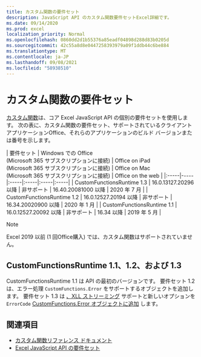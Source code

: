 ```yaml
---
title: カスタム関数の要件セット
description: JavaScript API のカスタム関数要件セットExcel詳細です。
ms.date: 09/14/2020
ms.prod: excel
localization_priority: Normal
ms.openlocfilehash: 0860dd2d1b55376a85eadf04898d288d83b0205d
ms.sourcegitcommit: 42c55a8d8e0447258393979a09f1ddb44c6be884
ms.translationtype: MT
ms.contentlocale: ja-JP
ms.lasthandoff: 09/08/2021
ms.locfileid: "58938510"
---
```

# <a name="custom-functions-requirement-sets"></a>カスタム関数の要件セット

[カスタム関数](custom-functions-overview.md)は、コア Excel JavaScript API の個別の要件セットを使用します。 次の表に、カスタム関数の要件セット、サポートされているクライアント アプリケーションOffice、それらのアプリケーションのビルド バージョンまたは番号を示します。

|  要件セット  |  Windows での Office<br>(Microsoft 365 サブスクリプションに接続)  |  Office on iPad<br>(Microsoft 365 サブスクリプションに接続)  |  Office on Mac<br>(Microsoft 365 サブスクリプションに接続)  | Office on the web |
|:-----|-----|:-----|:-----|:-----|:-----|
| CustomFunctionsRuntime 1.3 | 16.0.13127.20296 以降 | 非サポート | 16.40.20081000 以降 | 2020 年 7 月 |
| CustomFunctionsRuntime 1.2 | 16.0.12527.20194 以降 | 非サポート | 16.34.20020900 以降 | 2020 年 1 月 |
| CustomFunctionsRuntime 1.1 | 16.0.12527.20092 以降 | 非サポート | 16.34 以降 | 2019 年 5 月 |

> [!NOTE]
> Excel 2019 以前 (1 回Office購入) では、カスタム関数はサポートされていません。

## <a name="customfunctionsruntime-11-12-and-13"></a>CustomFunctionsRuntime 1.1、1.2、および 1.3

CustomFunctionsRuntime 1.1 は API の最初のバージョンです。 要件セット 1.2 は、エラー処理 `CustomFunctions.Error` をサポートするオブジェクトを追加します。 要件セット 1.3 は [、XLL ストリーミング](make-custom-functions-compatible-with-xll-udf.md#custom-function-behavior-for-xll-compatible-functions) サポートと新しいオプションを `ErrorCode` [CustomFunctions.Error オブジェクトに追加](/javascript/api/custom-functions-runtime/customfunctions.error) します。 

## <a name="see-also"></a>関連項目

- [カスタム関数リファレンス ドキュメント](/javascript/api/custom-functions-runtime)
- [Excel JavaScript API の要件セット](../reference/requirement-sets/excel-api-requirement-sets.md)
